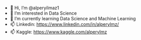 - 👋 Hi, I’m @alperyilmaz1
- 👀 I’m interested in Data Science
- 🌱 I’m currently learning Data Science and Machine Learning
- 📫 Linkedin: https://www.linkedin.com/in/alperylmz/
- 📫 Kaggle: https://www.kaggle.com/alperylmz

<!---
alperyilmaz1/alperyilmaz1 is a ✨ special ✨ repository because its `README.md` (this file) appears on your GitHub profile.
You can click the Preview link to take a look at your changes.
--->
